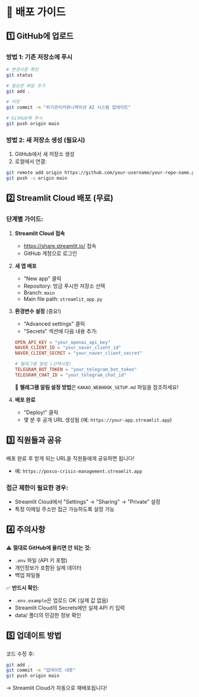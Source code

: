 # 🚀 배포 가이드

## 1️⃣ GitHub에 업로드

### 방법 1: 기존 저장소에 푸시
```bash
# 변경사항 확인
git status

# 필요한 파일 추가
git add .

# 커밋
git commit -m "위기관리커뮤니케이션 AI 시스템 업데이트"

# GitHub에 푸시
git push origin main
```

### 방법 2: 새 저장소 생성 (필요시)
1. GitHub에서 새 저장소 생성
2. 로컬에서 연결:
```bash
git remote add origin https://github.com/your-username/your-repo-name.git
git push -u origin main
```

## 2️⃣ Streamlit Cloud 배포 (무료)

### 단계별 가이드:

1. **Streamlit Cloud 접속**
   - https://share.streamlit.io/ 접속
   - GitHub 계정으로 로그인

2. **새 앱 배포**
   - "New app" 클릭
   - Repository: 방금 푸시한 저장소 선택
   - Branch: `main`
   - Main file path: `streamlit_app.py`

3. **환경변수 설정** (중요!)
   - "Advanced settings" 클릭
   - "Secrets" 섹션에 다음 내용 추가:
   ```toml
   OPEN_API_KEY = "your_openai_api_key"
   NAVER_CLIENT_ID = "your_naver_client_id"
   NAVER_CLIENT_SECRET = "your_naver_client_secret"

   # 텔레그램 알림 (선택사항)
   TELEGRAM_BOT_TOKEN = "your_telegram_bot_token"
   TELEGRAM_CHAT_ID = "your_telegram_chat_id"
   ```

   📱 **텔레그램 알림 설정 방법**은 `KAKAO_WEBHOOK_SETUP.md` 파일을 참조하세요!

4. **배포 완료**
   - "Deploy!" 클릭
   - 몇 분 후 공개 URL 생성됨 (예: `https://your-app.streamlit.app`)

## 3️⃣ 직원들과 공유

배포 완료 후 받게 되는 URL을 직원들에게 공유하면 됩니다!
- 예: `https://posco-crisis-management.streamlit.app`

### 접근 제한이 필요한 경우:
- Streamlit Cloud에서 "Settings" → "Sharing" → "Private" 설정
- 특정 이메일 주소만 접근 가능하도록 설정 가능

## 4️⃣ 주의사항

⚠️ **절대로 GitHub에 올리면 안 되는 것:**
- `.env` 파일 (API 키 포함)
- 개인정보가 포함된 실제 데이터
- 백업 파일들

✅ **반드시 확인:**
- `.env.example`은 업로드 OK (실제 값 없음)
- Streamlit Cloud의 Secrets에만 실제 API 키 입력
- data/ 폴더의 민감한 정보 확인

## 5️⃣ 업데이트 방법

코드 수정 후:
```bash
git add .
git commit -m "업데이트 내용"
git push origin main
```

→ Streamlit Cloud가 자동으로 재배포됩니다!
